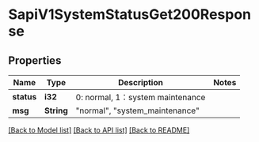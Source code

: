 # SapiV1SystemStatusGet200Response

## Properties

Name | Type | Description | Notes
------------ | ------------- | ------------- | -------------
**status** | **i32** | 0: normal, 1：system maintenance | 
**msg** | **String** | \"normal\", \"system_maintenance\" | 

[[Back to Model list]](../README.md#documentation-for-models) [[Back to API list]](../README.md#documentation-for-api-endpoints) [[Back to README]](../README.md)


